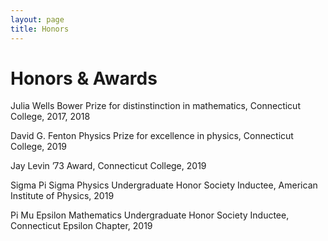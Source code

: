 ```yaml
---
layout: page
title: Honors
---
```


# Honors & Awards

Julia Wells Bower Prize for distinstinction in mathematics, Connecticut College, 2017, 2018

David G. Fenton Physics Prize for excellence in physics, Connecticut College, 2019

Jay Levin ’73 Award, Connecticut College, 2019

Sigma Pi Sigma Physics Undergraduate Honor Society Inductee, American Institute of Physics, 2019

Pi Mu Epsilon Mathematics Undergraduate Honor Society Inductee, Connecticut Epsilon Chapter, 2019

